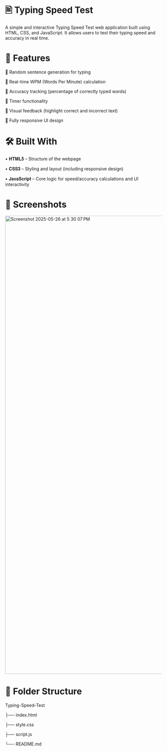 # 🖹 Typing Speed Test
A simple and interactive Typing Speed Test web application built using HTML, CSS, and JavaScript. It allows users to test their typing speed and accuracy in real time.

# 🚀 Features

🔸 Random sentence generation for typing

🔸 Real-time WPM (Words Per Minute) calculation

🔸 Accuracy tracking (percentage of correctly typed words)

🔸 Timer functionality

🔸 Visual feedback (highlight correct and incorrect text)

🔸 Fully responsive UI design

# 🛠️ Built With

• 𝐇𝐓𝐌𝐋𝟓 – Structure of the webpage

• 𝐂𝐒𝐒𝟑 – Styling and layout (including responsive design)

• 𝐉𝐚𝐯𝐚𝐒𝐜𝐫𝐢𝐩𝐭 – Core logic for speed/accuracy calculations and UI interactivity

# 📸 Screenshots

<img width="1468" alt="Screenshot 2025-05-26 at 5 30 07 PM" src="https://github.com/user-attachments/assets/1fa0c9ec-6bc6-4784-ae1c-c888e3ef3b91" />


# 📂 Folder Structure

Typing-Speed-Test

├── index.html

├── style.css

├── script.js

└── README.md


